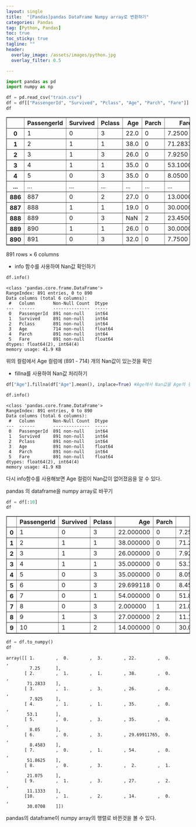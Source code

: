 ```yaml
---
layout: single
title:  "[Pandas]pandas DataFrame Numpy array로 변환하기"
categories: Pandas
tag: [Python, Pandas]
toc: true
toc_sticky: true
tagline: ""
header:
  overlay_image: /assets/images/python.jpg
  overlay_filter: 0.5

---
```


```python
import pandas as pd
import numpy as np
```


```python
df = pd.read_csv("train.csv")
df = df[["PassengerId", "Survived", "Pclass", "Age", "Parch", "Fare"]]
df
```




<div>
<style scoped>
    .dataframe tbody tr th:only-of-type {
        vertical-align: middle;
    }

    .dataframe tbody tr th {
        vertical-align: top;
    }

    .dataframe thead th {
        text-align: right;
    }
</style>
<table border="1" class="dataframe">
  <thead>
    <tr style="text-align: right;">
      <th></th>
      <th>PassengerId</th>
      <th>Survived</th>
      <th>Pclass</th>
      <th>Age</th>
      <th>Parch</th>
      <th>Fare</th>
    </tr>
  </thead>
  <tbody>
    <tr>
      <th>0</th>
      <td>1</td>
      <td>0</td>
      <td>3</td>
      <td>22.0</td>
      <td>0</td>
      <td>7.2500</td>
    </tr>
    <tr>
      <th>1</th>
      <td>2</td>
      <td>1</td>
      <td>1</td>
      <td>38.0</td>
      <td>0</td>
      <td>71.2833</td>
    </tr>
    <tr>
      <th>2</th>
      <td>3</td>
      <td>1</td>
      <td>3</td>
      <td>26.0</td>
      <td>0</td>
      <td>7.9250</td>
    </tr>
    <tr>
      <th>3</th>
      <td>4</td>
      <td>1</td>
      <td>1</td>
      <td>35.0</td>
      <td>0</td>
      <td>53.1000</td>
    </tr>
    <tr>
      <th>4</th>
      <td>5</td>
      <td>0</td>
      <td>3</td>
      <td>35.0</td>
      <td>0</td>
      <td>8.0500</td>
    </tr>
    <tr>
      <th>...</th>
      <td>...</td>
      <td>...</td>
      <td>...</td>
      <td>...</td>
      <td>...</td>
      <td>...</td>
    </tr>
    <tr>
      <th>886</th>
      <td>887</td>
      <td>0</td>
      <td>2</td>
      <td>27.0</td>
      <td>0</td>
      <td>13.0000</td>
    </tr>
    <tr>
      <th>887</th>
      <td>888</td>
      <td>1</td>
      <td>1</td>
      <td>19.0</td>
      <td>0</td>
      <td>30.0000</td>
    </tr>
    <tr>
      <th>888</th>
      <td>889</td>
      <td>0</td>
      <td>3</td>
      <td>NaN</td>
      <td>2</td>
      <td>23.4500</td>
    </tr>
    <tr>
      <th>889</th>
      <td>890</td>
      <td>1</td>
      <td>1</td>
      <td>26.0</td>
      <td>0</td>
      <td>30.0000</td>
    </tr>
    <tr>
      <th>890</th>
      <td>891</td>
      <td>0</td>
      <td>3</td>
      <td>32.0</td>
      <td>0</td>
      <td>7.7500</td>
    </tr>
  </tbody>
</table>
<p>891 rows × 6 columns</p>
</div>



 - info 함수를 사용하여 Nan값 확인하기


```python
df.info()
```

    <class 'pandas.core.frame.DataFrame'>
    RangeIndex: 891 entries, 0 to 890
    Data columns (total 6 columns):
     #   Column       Non-Null Count  Dtype  
    ---  ------       --------------  -----  
     0   PassengerId  891 non-null    int64  
     1   Survived     891 non-null    int64  
     2   Pclass       891 non-null    int64  
     3   Age          714 non-null    float64
     4   Parch        891 non-null    int64  
     5   Fare         891 non-null    float64
    dtypes: float64(2), int64(4)
    memory usage: 41.9 KB
    

위의 컬럼에서 Age 컬럼에 (891 - 714) 개의 Nan값이 있는것을 확인

 - fillna를 사용하여 Nan값 처리하기


```python
df["Age"].fillna(df["Age"].mean(), inplace=True) #Age에서 Nan값을 Age의 평균으로 바꿈
```


```python
df.info()
```

    <class 'pandas.core.frame.DataFrame'>
    RangeIndex: 891 entries, 0 to 890
    Data columns (total 6 columns):
     #   Column       Non-Null Count  Dtype  
    ---  ------       --------------  -----  
     0   PassengerId  891 non-null    int64  
     1   Survived     891 non-null    int64  
     2   Pclass       891 non-null    int64  
     3   Age          891 non-null    float64
     4   Parch        891 non-null    int64  
     5   Fare         891 non-null    float64
    dtypes: float64(2), int64(4)
    memory usage: 41.9 KB
    

다시 info함수를 사용해보면 Age 컬럼이 Nan값이 없어졌음을 알 수 있다.

pandas 의 dataframe을 numpy array로 바꾸기


```python
df = df[:10]
df
```




<div>
<style scoped>
    .dataframe tbody tr th:only-of-type {
        vertical-align: middle;
    }

    .dataframe tbody tr th {
        vertical-align: top;
    }

    .dataframe thead th {
        text-align: right;
    }
</style>
<table border="1" class="dataframe">
  <thead>
    <tr style="text-align: right;">
      <th></th>
      <th>PassengerId</th>
      <th>Survived</th>
      <th>Pclass</th>
      <th>Age</th>
      <th>Parch</th>
      <th>Fare</th>
    </tr>
  </thead>
  <tbody>
    <tr>
      <th>0</th>
      <td>1</td>
      <td>0</td>
      <td>3</td>
      <td>22.000000</td>
      <td>0</td>
      <td>7.2500</td>
    </tr>
    <tr>
      <th>1</th>
      <td>2</td>
      <td>1</td>
      <td>1</td>
      <td>38.000000</td>
      <td>0</td>
      <td>71.2833</td>
    </tr>
    <tr>
      <th>2</th>
      <td>3</td>
      <td>1</td>
      <td>3</td>
      <td>26.000000</td>
      <td>0</td>
      <td>7.9250</td>
    </tr>
    <tr>
      <th>3</th>
      <td>4</td>
      <td>1</td>
      <td>1</td>
      <td>35.000000</td>
      <td>0</td>
      <td>53.1000</td>
    </tr>
    <tr>
      <th>4</th>
      <td>5</td>
      <td>0</td>
      <td>3</td>
      <td>35.000000</td>
      <td>0</td>
      <td>8.0500</td>
    </tr>
    <tr>
      <th>5</th>
      <td>6</td>
      <td>0</td>
      <td>3</td>
      <td>29.699118</td>
      <td>0</td>
      <td>8.4583</td>
    </tr>
    <tr>
      <th>6</th>
      <td>7</td>
      <td>0</td>
      <td>1</td>
      <td>54.000000</td>
      <td>0</td>
      <td>51.8625</td>
    </tr>
    <tr>
      <th>7</th>
      <td>8</td>
      <td>0</td>
      <td>3</td>
      <td>2.000000</td>
      <td>1</td>
      <td>21.0750</td>
    </tr>
    <tr>
      <th>8</th>
      <td>9</td>
      <td>1</td>
      <td>3</td>
      <td>27.000000</td>
      <td>2</td>
      <td>11.1333</td>
    </tr>
    <tr>
      <th>9</th>
      <td>10</td>
      <td>1</td>
      <td>2</td>
      <td>14.000000</td>
      <td>0</td>
      <td>30.0708</td>
    </tr>
  </tbody>
</table>
</div>




```python
df = df.to_numpy()
df
```




    array([[ 1.        ,  0.        ,  3.        , 22.        ,  0.        ,
             7.25      ],
           [ 2.        ,  1.        ,  1.        , 38.        ,  0.        ,
            71.2833    ],
           [ 3.        ,  1.        ,  3.        , 26.        ,  0.        ,
             7.925     ],
           [ 4.        ,  1.        ,  1.        , 35.        ,  0.        ,
            53.1       ],
           [ 5.        ,  0.        ,  3.        , 35.        ,  0.        ,
             8.05      ],
           [ 6.        ,  0.        ,  3.        , 29.69911765,  0.        ,
             8.4583    ],
           [ 7.        ,  0.        ,  1.        , 54.        ,  0.        ,
            51.8625    ],
           [ 8.        ,  0.        ,  3.        ,  2.        ,  1.        ,
            21.075     ],
           [ 9.        ,  1.        ,  3.        , 27.        ,  2.        ,
            11.1333    ],
           [10.        ,  1.        ,  2.        , 14.        ,  0.        ,
            30.0708    ]])



pandas의 dataframe이 numpy array의 행렬로 바뀐것을 볼 수 있다.
